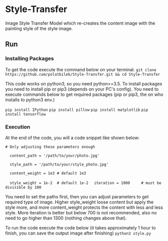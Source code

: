 # Style-Transfer
Image Style Transfer Model which re-creates the content image with the painting style of the style image.

## Run
### Installing Packages
To get the code execute the command below on your terminal.
`git clone https://github.com/polatbilek/Style-Transfer.git && cd Style-Transfer`

This code works on python3, so you need python>=3.5.
To install packages you need to install pip or pip3 (depends on your PC's config).
You need to execute commands below to get required packages (pip or pip3, the on who installs to python3 env.)

`pip install IPython`
`pip install pillow`
`pip install matplotlib`
`pip install tensorflow`

### Execution
At the end of the code, you will a code snippet like shown below:

`# Only adjusting these parameters enough`

`  content_path = '/path/to/your/photo.jpg'`

`  style_path = '/path/to/your/style_photo.jpg'`

`  content_weight = 1e3 # default 1e3`

`  style_weight = 1e-2  # default 1e-2`
`  iteration = 1000     # must be divisible by 100`
  
You need to set the paths first, then you can adjust parameters to get required type of image. Higher style_weight loose content but apply the style more, and more content_weight protects the content with less and less style. More iteration is better but below 700 is not recommended, also no need to go higher than 1300 (nothing changes above that).

To run the code execute the code below (it takes approximately 1 hour to finish, you can save the output image after finishing)
`python3 style.py`
